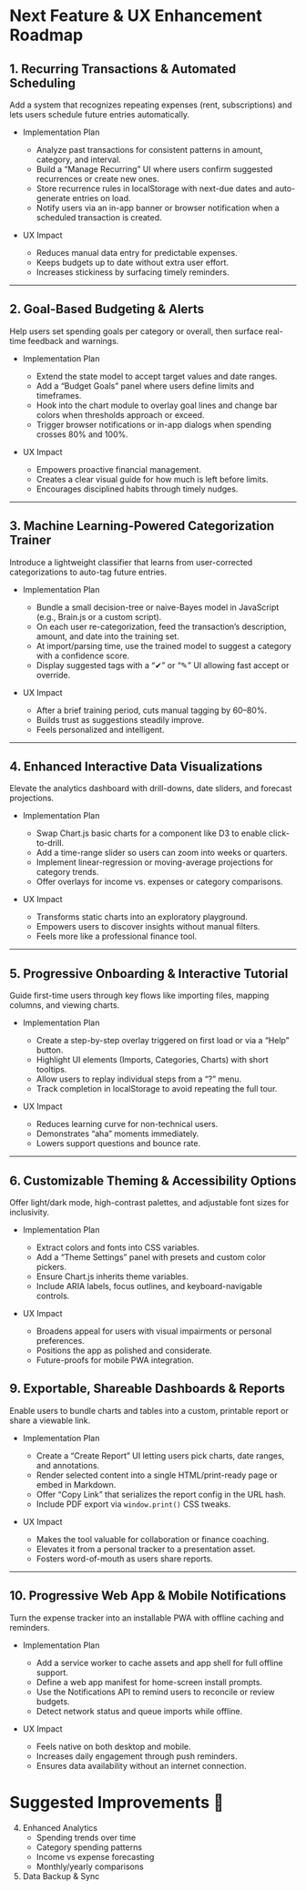 # Next Feature & UX Enhancement Roadmap

## 1. Recurring Transactions & Automated Scheduling

Add a system that recognizes repeating expenses (rent, subscriptions) and lets users schedule future entries automatically.

- Implementation Plan
  - Analyze past transactions for consistent patterns in amount, category, and interval.
  - Build a “Manage Recurring” UI where users confirm suggested recurrences or create new ones.
  - Store recurrence rules in localStorage with next-due dates and auto-generate entries on load.
  - Notify users via an in-app banner or browser notification when a scheduled transaction is created.

- UX Impact
  - Reduces manual data entry for predictable expenses.
  - Keeps budgets up to date without extra user effort.
  - Increases stickiness by surfacing timely reminders.

---

## 2. Goal-Based Budgeting & Alerts

Help users set spending goals per category or overall, then surface real-time feedback and warnings.

- Implementation Plan
  - Extend the state model to accept target values and date ranges.
  - Add a “Budget Goals” panel where users define limits and timeframes.
  - Hook into the chart module to overlay goal lines and change bar colors when thresholds approach or exceed.
  - Trigger browser notifications or in-app dialogs when spending crosses 80% and 100%.

- UX Impact
  - Empowers proactive financial management.
  - Creates a clear visual guide for how much is left before limits.
  - Encourages disciplined habits through timely nudges.

---

## 3. Machine Learning-Powered Categorization Trainer

Introduce a lightweight classifier that learns from user-corrected categorizations to auto-tag future entries.

- Implementation Plan
  - Bundle a small decision-tree or naive-Bayes model in JavaScript (e.g., Brain.js or a custom script).
  - On each user re-categorization, feed the transaction’s description, amount, and date into the training set.
  - At import/parsing time, use the trained model to suggest a category with a confidence score.
  - Display suggested tags with a “✔” or “✎” UI allowing fast accept or override.

- UX Impact
  - After a brief training period, cuts manual tagging by 60–80%.
  - Builds trust as suggestions steadily improve.
  - Feels personalized and intelligent.

---

## 4. Enhanced Interactive Data Visualizations

Elevate the analytics dashboard with drill-downs, date sliders, and forecast projections.

- Implementation Plan
  - Swap Chart.js basic charts for a component like D3 to enable click-to-drill.
  - Add a time-range slider so users can zoom into weeks or quarters.
  - Implement linear-regression or moving-average projections for category trends.
  - Offer overlays for income vs. expenses or category comparisons.

- UX Impact
  - Transforms static charts into an exploratory playground.
  - Empowers users to discover insights without manual filters.
  - Feels more like a professional finance tool.

---

## 5. Progressive Onboarding & Interactive Tutorial

Guide first-time users through key flows like importing files, mapping columns, and viewing charts.

- Implementation Plan
  - Create a step-by-step overlay triggered on first load or via a “Help” button.
  - Highlight UI elements (Imports, Categories, Charts) with short tooltips.
  - Allow users to replay individual steps from a “?” menu.
  - Track completion in localStorage to avoid repeating the full tour.

- UX Impact
  - Reduces learning curve for non-technical users.
  - Demonstrates “aha” moments immediately.
  - Lowers support questions and bounce rate.

---

## 6. Customizable Theming & Accessibility Options

Offer light/dark mode, high-contrast palettes, and adjustable font sizes for inclusivity.

- Implementation Plan
  - Extract colors and fonts into CSS variables.
  - Add a “Theme Settings” panel with presets and custom color pickers.
  - Ensure Chart.js inherits theme variables.
  - Include ARIA labels, focus outlines, and keyboard-navigable controls.

- UX Impact
  - Broadens appeal for users with visual impairments or personal preferences.
  - Positions the app as polished and considerate.
  - Future-proofs for mobile PWA integration.

## 9. Exportable, Shareable Dashboards & Reports

Enable users to bundle charts and tables into a custom, printable report or share a viewable link.

- Implementation Plan
  - Create a “Create Report” UI letting users pick charts, date ranges, and annotations.
  - Render selected content into a single HTML/print-ready page or embed in Markdown.
  - Offer “Copy Link” that serializes the report config in the URL hash.
  - Include PDF export via `window.print()` CSS tweaks.

- UX Impact
  - Makes the tool valuable for collaboration or finance coaching.
  - Elevates it from a personal tracker to a presentation asset.
  - Fosters word-of-mouth as users share reports.

---

## 10. Progressive Web App & Mobile Notifications

Turn the expense tracker into an installable PWA with offline caching and reminders.

- Implementation Plan
  - Add a service worker to cache assets and app shell for full offline support.
  - Define a web app manifest for home-screen install prompts.
  - Use the Notifications API to remind users to reconcile or review budgets.
  - Detect network status and queue imports while offline.

- UX Impact
  - Feels native on both desktop and mobile.
  - Increases daily engagement through push reminders.
  - Ensures data availability without an internet connection.



# Suggested Improvements 🚀

4. Enhanced Analytics
   - Spending trends over time
   - Category spending patterns
   - Income vs expense forecasting
   - Monthly/yearly comparisons
6. Data Backup & Sync
